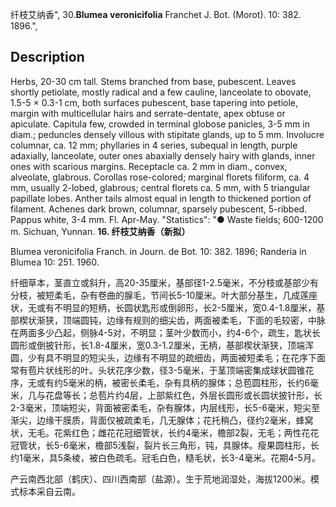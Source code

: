 纤枝艾纳香",
30.**Blumea veronicifolia** Franchet J. Bot. (Morot). 10: 382. 1896.",

## Description
Herbs, 20-30 cm tall. Stems branched from base, pubescent. Leaves shortly petiolate, mostly radical and a few cauline, lanceolate to obovate, 1.5-5 × 0.3-1 cm, both surfaces pubescent, base tapering into petiole, margin with multicellular hairs and serrate-dentate, apex obtuse or apiculate. Capitula few, crowded in terminal globose panicles, 3-5 mm in diam.; peduncles densely villous with stipitate glands, up to 5 mm. Involucre columnar, ca. 12 mm; phyllaries in 4 series, subequal in length, purple adaxially, lanceolate, outer ones abaxially densely hairy with glands, inner ones with scarious margins. Receptacle ca. 2 mm in diam., convex, alveolate, glabrous. Corollas rose-colored; marginal florets filiform, ca. 4 mm, usually 2-lobed, glabrous; central florets ca. 5 mm, with 5 triangular papillate lobes. Anther tails almost equal in length to thickened portion of filament. Achenes dark brown, columnar, sparsely pubescent, 5-ribbed. Pappus white, 3-4 mm. Fl. Apr-May.
  "Statistics": "● Waste fields; 600-1200 m. Sichuan, Yunnan.
**16. 纤枝艾纳香（新拟）**

Blumea veronicifolia Franch. in Journ. de Bot. 10: 382. 1896; Randeria in Blumea 10: 251. 1960.

纤细草本，茎直立或斜升，高20-35厘米，基部径1-2.5毫米，不分枝或基部少有分枝，被短柔毛，杂有卷曲的腺毛，节间长5-10厘米。叶大部分基生，几成莲座状，无或有不明显的短柄，长圆状匙形或倒卵形，长2-5厘米，宽0.4-1.8厘米，基部楔状渐狭，顶端圆钝，边缘有规则的细尖齿，两面被柔毛，下面的毛较密，中脉在两面多少凸起，侧脉4-5对，不明显；茎叶少数而小，约4-6个，疏生，匙状长圆形或倒披针形，长1.8-4厘米，宽0.3-1.2厘米，无柄，基部楔状渐狭，顶端浑圆，少有具不明显的短尖头，边缘有不明显的疏细齿，两面被短柔毛；在花序下面常有苞片状线形的叶。头状花序少数，径3-5毫米，于茎顶端密集成球状圆锥花序，无或有约5毫米的柄，被密长柔毛，杂有具柄的腺体；总苞圆柱形，长约6毫米，几与花盘等长；总苞片约4层，上部紫红色，外层长圆形或长圆状披针形，长2-3毫米，顶端短尖，背面被密柔毛，杂有腺体，内层线形，长5-6毫米，短尖至渐尖，边缘干膜质，背面仅被疏柔毛，几无腺体；花托稍凸，径约2毫米，蜂窝状，无毛。花紫红色；雌花花冠细管状，长约4毫米，檐部2裂，无毛；两性花花冠管状，长5-6毫米，檐部5浅裂，裂片长三角形，钝，具腺体。瘦果圆柱形，长约1毫米，具5条棱，被白色疏毛。冠毛白色，糙毛状，长3-4毫米。花期4-5月。

产云南西北部（鹤庆）、四川西南部（盐源）。生于荒地润湿处，海拔1200米。模式标本采自云南。
